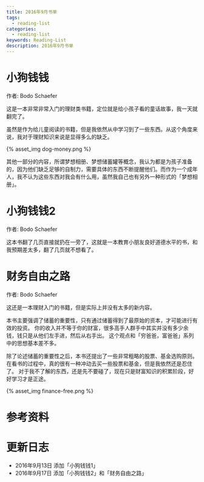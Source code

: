 ```yaml
---
title: 2016年9月书单
tags:
  - reading-list
categories:
  - reading-list
keywords: Reading-List
description: 2016年9月书单
---
```



# 小狗钱钱

作者: Bodo Schaefer

这是一本非常非常入门的理财类书籍，定位就是给小孩子看的童话故事，我一天就翻完了。

虽然是作为给儿童阅读的书籍，但是我依然从中学习到了一些东西。从这个角度来说，我对于理财知识来说是显得多么的缺乏。


{% asset_img dog-money.png %}

其他一部分的内容，所谓梦想相册、梦想储蓄罐等概念，我认为都是为孩子准备的，因为他们缺乏足够的自制力，需要具体的东西不断提醒他们。而作为一个成年人，我不认为这些东西对我会有什么用，虽然我自己也有另外一种形式的「梦想相册」。


# 小狗钱钱2

作者: Bodo Schaefer

这本书翻了几页直接就扔在一旁了，这就是一本教育小朋友良好道德水平的书，和我预期差太多，翻了几页就不想看了。


# 财务自由之路

作者: Bodo Schaefer

这还是一本理财入门的书籍，但是实际上并没有太多的新内容。

本书主要强调了储蓄的重要性，只有通过储蓄得到了最原始的资本，才可能进行有效的投资。
你的收入并不等于你的财富，很多高手人群手中其实并没有多少余钱，钱只是从他们左手进，然后从右手出。
这个观点和「穷爸爸，富爸爸」系列中的思想基本差不多。

除了论述储蓄的重要性之后，本书还提出了一些非常粗略的股票、基金选购原则。
在看书的过程中，真的很有一种冲动去买一些股票和基金，但是我依然还是忍住了。
对于我不了解的东西，还是先不要碰了，现在只是财富知识的积累阶段，好好学习才是正途。


{% asset_img finance-free.png %}



# 参考资料

# 更新日志

- 2016年9月13日 添加「小狗钱钱1」
- 2016年9月17日 添加「小狗钱钱2」和「财务自由之路」
